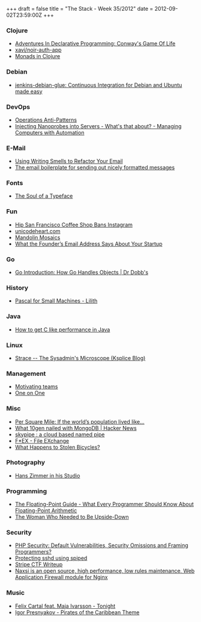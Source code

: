 +++
draft = false
title = "The Stack - Week 35/2012"
date = 2012-09-02T23:59:00Z
+++



### Clojure

 - [Adventures In Declarative Programming: Conway's Game Of Life][programmablelifeadventuresindeclarativeprogrammingconwaysgameoflife]
 - [xavi/noir-auth-app][xavinoirauthapp]
 - [Monads in Clojure][monadsinclojurehackernews]

[programmablelifeadventuresindeclarativeprogrammingconwaysgameoflife]: http://programmablelife.blogspot.de/2012/08/conways-game-of-life-in-clojure.html
[xavinoirauthapp]: https://github.com/xavi/noir-auth-app
[monadsinclojurehackernews]: http://news.ycombinator.com/item?id=4441570

### Debian

 - [jenkins-debian-glue: Continuous Integration for Debian and Ubuntu made easy][mikasblogblogarchivejenkinsdebiangluecontinuousintegrationfordebianandubuntumadeeasy]

[mikasblogblogarchivejenkinsdebiangluecontinuousintegrationfordebianandubuntumadeeasy]: http://michael-prokop.at/blog/2012/08/27/jenkins-debian-glue-continuous-integration-for-debian-and-ubuntu-made-easy/

### DevOps

 - [Operations Anti-Patterns][operationsantipatternshome]
 - [Injecting Nanoprobes into Servers - What's that about? - Managing Computers with Automation][injectingnanoprobesintoserverswhatsthataboutmanagingcomputerswithautomation]

[operationsantipatternshome]: http://opsantipatterns.com/
[injectingnanoprobesintoserverswhatsthataboutmanagingcomputerswithautomation]: http://techthoughts.typepad.com/managing_computers/2012/08/injecting-nanoprobes-into-servers-whats-that-about.html

### E-Mail

 - [Using Writing Smells to Refactor Your Email][usingwritingsmellstorefactoryouremail]
 - [The email boilerplate for sending out nicely formatted messages][theemailboilerplateforsendingoutnicelyformattedmessageshackernews]

[usingwritingsmellstorefactoryouremail]: http://robots.thoughtbot.com/post/30518925872/using-writing-smells-to-refactor-your-email
[theemailboilerplateforsendingoutnicelyformattedmessageshackernews]: http://news.ycombinator.com/item?id=4447637

### Fonts

- [The Soul of a Typeface][day23thesoulofatypeface]

[day23thesoulofatypeface]: http://fadeyev.net/2012/08/24/the-soul-of-a-typeface/

### Fun

 - [Hip San Francisco Coffee Shop Bans Instagram][hipsanfranciscocoffeeshopbansinstagramtechcrunch]
 - [unicodeheart.com][unicodeheartcom]
 - [Mandolin Mosaics][mandolinmosaics]
 - [What the Founder’s Email Address Says About Your Startup][whatthefoundersemailaddresssaysaboutyourstartupgenuinevc]

[hipsanfranciscocoffeeshopbansinstagramtechcrunch]: http://techcrunch.com/2012/08/26/four-barrel-instagram/
[unicodeheartcom]: http://unicodeheart.com/
[mandolinmosaics]: http://mandolinmosaics.com/installations.php
[whatthefoundersemailaddresssaysaboutyourstartupgenuinevc]: http://genuinevc.com/archives/2012/3/20/what-the-founders-email-address-says-about-your-startup.html

### Go

- [Go Introduction: How Go Handles Objects | Dr Dobb's][gointroductionhowgohandlesobjectsdrdobbs]

[gointroductionhowgohandlesobjectsdrdobbs]: http://www.drdobbs.com/open-source/go-introduction-how-go-handles-objects/240005949

### History

 - [Pascal for Small Machines - Lilith][pascalforsmallmachineslilith]

[pascalforsmallmachineslilith]: http://pascal.hansotten.com/index.php?page=lilith

### Java

- [How to get C like performance in Java][howtogetclikeperformanceinjavajelasticrocksolidjavainthecloudjavaserverhostingjavacloudcomputing]

[howtogetclikeperformanceinjavajelasticrocksolidjavainthecloudjavaserverhostingjavacloudcomputing]: http://blog.jelastic.com/2012/08/24/how-to-get-c-like-performance-in-java/

### Linux

 - [Strace -- The Sysadmin's Microscope (Ksplice Blog)][stracethesysadminsmicroscopekspliceblog]

[stracethesysadminsmicroscopekspliceblog]: https://blogs.oracle.com/ksplice/entry/strace_the_sysadmin_s_microscope

### Management

 - [Motivating teams][productguysmotivatingteams]
 - [One on One][oneononebensblog]

[productguysmotivatingteams]: http://productguys.tumblr.com/post/30266226799/how-managers-should-motivate-teams
[oneononebensblog]: http://bhorowitz.com/2012/08/30/one-on-one/

### Misc
 - [Per Square Mile: If the world’s population lived like…][persquaremileiftheworldspopulationlivedlike]
 - [What 10gen nailed with MongoDB | Hacker News][what10gennailedwithmongodbhackernews]
 - [skypipe : a cloud based named pipe][klaigskypipeacloudbasednamedpipe]
 - [F*EX - File EXchange][fexfileexchange]
 - [What Happens to Stolen Bicycles?][whathappenstostolenbicycles]

[persquaremileiftheworldspopulationlivedlike]: http://persquaremile.com/2012/08/08/if-the-worlds-population-lived-like/
[what10gennailedwithmongodbhackernews]: http://news.ycombinator.com/item?id=4450638
[klaigskypipeacloudbasednamedpipe]: http://klaig.blogspot.be/2012/08/skypipe-cloud-based-namepipe.html
[fexfileexchange]: http://fex.rus.uni-stuttgart.de/
[whathappenstostolenbicycles]: http://blog.priceonomics.com/post/30393216796/what-happens-to-stolen-bicycles

### Photography

 - [Hans Zimmer in his Studio][hanszimmerinhisstudio]

[hanszimmerinhisstudio]: http://www.stuckincustoms.com/2011/02/22/hans-zimmer-in-his-studio/

### Programming

 - [The Floating-Point Guide - What Every Programmer Should Know About Floating-Point Arithmetic][thefloatingpointguidewhateveryprogrammershouldknowaboutfloatingpointarithmetic]
 - [The Woman Who Needed to Be Upside-Down][thewomanwhoneededtobeupsidedownhackernews]

[thefloatingpointguidewhateveryprogrammershouldknowaboutfloatingpointarithmetic]: http://floating-point-gui.de/
[thewomanwhoneededtobeupsidedownhackernews]: http://news.ycombinator.com/item?id=4459066

### Security

 - [PHP Security: Default Vulnerabilities, Security Omissions and Framing Programmers?][phpsecuritydefaultvulnerabilitiessecurityomissionsandframingprogrammerssurvivethedeependphpsecurity10a1documentation]
 - [Protecting sshd using spiped][protectingsshdusingspiped]
 - [Stripe CTF Writeup][stripectfwriteuphackernews]
 - [Naxsi is an open source, high performance, low rules maintenance, Web Application Firewall module for Nginx][naxsinaxsiisanopensourcehighperformancelowrulesmaintenancewebapplicationfirewallmodulefornginxgoogleprojecthosting]

[phpsecuritydefaultvulnerabilitiessecurityomissionsandframingprogrammerssurvivethedeependphpsecurity10a1documentation]: http://phpsecurity.readthedocs.org/en/latest/PHP-Security-Default-Vulnerabilities-Security-Omissions-And-Framing-Programmers.html
[protectingsshdusingspiped]: http://www.daemonology.net/blog/2012-08-30-protecting-sshd-using-spiped.html
[stripectfwriteuphackernews]: http://news.ycombinator.com/item?id=4453857
[naxsinaxsiisanopensourcehighperformancelowrulesmaintenancewebapplicationfirewallmodulefornginxgoogleprojecthosting]: https://code.google.com/p/naxsi/

### Music

 - [Felix Cartal feat. Maja Ivarsson - Tonight](https://www.youtube.com/watch?v=TP1YcjEog5w)
 - [Igor Presnyakov - Pirates of the Caribbean Theme](https://www.youtube.com/watch?v=z27N5wj3EUY)